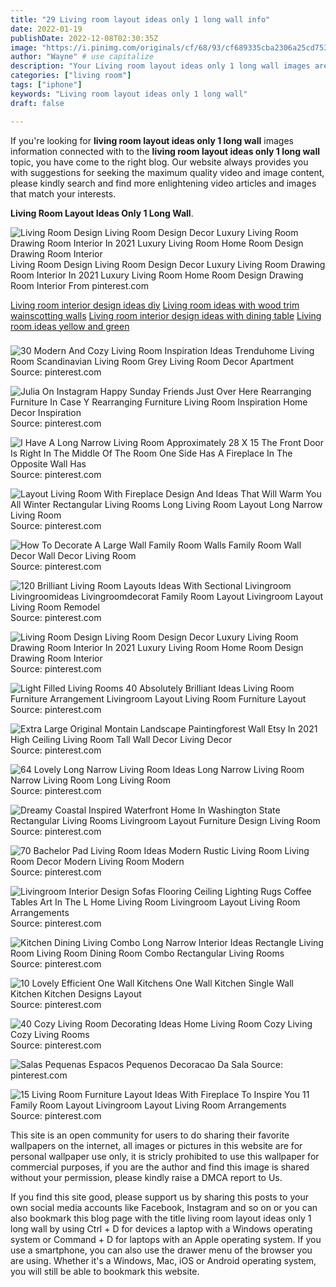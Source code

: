 ```yaml
---
title: "29 Living room layout ideas only 1 long wall info"
date: 2022-01-19
publishDate: 2022-12-08T02:30:35Z
image: "https://i.pinimg.com/originals/cf/68/93/cf689335cba2306a25cd7535b2ea6586.jpg"
author: "Wayne" # use capitalize
description: "Your Living room layout ideas only 1 long wall images are available in this site. Living room layout ideas only 1 long wall are a topic that is being searched for and liked by netizens today. You can Get the Living room layout ideas only 1 long wall files here. Get all royalty-free photos."
categories: ["living room"]
tags: ["iphone"]
keywords: "Living room layout ideas only 1 long wall"
draft: false

---
```


If you're looking for **living room layout ideas only 1 long wall** images information connected with to the **living room layout ideas only 1 long wall** topic, you have come to the right  blog.  Our website always  provides you with  suggestions  for seeking  the maximum  quality video and image  content, please kindly search and find more enlightening video articles and images  that match your interests.

**Living Room Layout Ideas Only 1 Long Wall**. 

![Living Room Design Living Room Design Decor Luxury Living Room Drawing Room Interior In 2021 Luxury Living Room Home Room Design Drawing Room Interior](https://i.pinimg.com/originals/04/8b/42/048b42f4225c538306075d8188b71bcf.jpg "Living Room Design Living Room Design Decor Luxury Living Room Drawing Room Interior In 2021 Luxury Living Room Home Room Design Drawing Room Interior")
Living Room Design Living Room Design Decor Luxury Living Room Drawing Room Interior In 2021 Luxury Living Room Home Room Design Drawing Room Interior From pinterest.com

[Living room interior design ideas diy](/living-room-interior-design-ideas-diy/)
[Living room ideas with wood trim wainscotting walls](/living-room-ideas-with-wood-trim-wainscotting-walls/)
[Living room interior design ideas with dining table](/living-room-interior-design-ideas-with-dining-table/)
[Living room ideas yellow and green](/living-room-ideas-yellow-and-green/)



### 

 


![30 Modern And Cozy Living Room Inspiration Ideas Trenduhome Living Room Scandinavian Living Room Grey Living Room Decor Apartment](https://i.pinimg.com/736x/ea/ae/45/eaae458cd176f14565c2158f6e71cb72.jpg "30 Modern And Cozy Living Room Inspiration Ideas Trenduhome Living Room Scandinavian Living Room Grey Living Room Decor Apartment")
Source: pinterest.com

 

![Julia On Instagram Happy Sunday Friends Just Over Here Rearranging Furniture In Case Y Rearranging Furniture Living Room Inspiration Home Decor Inspiration](https://i.pinimg.com/originals/bb/5d/08/bb5d08d731866b969e9382b77033d346.jpg "Julia On Instagram Happy Sunday Friends Just Over Here Rearranging Furniture In Case Y Rearranging Furniture Living Room Inspiration Home Decor Inspiration")
Source: pinterest.com

 

![I Have A Long Narrow Living Room Approximately 28 X 15 The Front Door Is Right In The Middle Of The Room One Side Has A Fireplace In The Opposite Wall Has](https://i.pinimg.com/originals/23/e4/8d/23e48d6c3fe82f9c88c58355466d130e.png "I Have A Long Narrow Living Room Approximately 28 X 15 The Front Door Is Right In The Middle Of The Room One Side Has A Fireplace In The Opposite Wall Has")
Source: pinterest.com

 

![Layout Living Room With Fireplace Design And Ideas That Will Warm You All Winter Rectangular Living Rooms Long Living Room Layout Long Narrow Living Room](https://i.pinimg.com/736x/68/12/f7/6812f74c6e8da81c475164a798a106a5--yellow-family-rooms-yellow-living-rooms.jpg "Layout Living Room With Fireplace Design And Ideas That Will Warm You All Winter Rectangular Living Rooms Long Living Room Layout Long Narrow Living Room")
Source: pinterest.com

 

![How To Decorate A Large Wall Family Room Walls Family Room Wall Decor Wall Decor Living Room](https://i.pinimg.com/736x/2c/e1/28/2ce128cd208b54a1e8ef55966f342fc4--how-to-decorate-large-wall-how-to-decorate-a-large-living-room-wall.jpg "How To Decorate A Large Wall Family Room Walls Family Room Wall Decor Wall Decor Living Room")
Source: pinterest.com

 

![120 Brilliant Living Room Layouts Ideas With Sectional Livingroom Livingroomideas Livingroomdecorat Family Room Layout Livingroom Layout Living Room Remodel](https://i.pinimg.com/originals/24/ed/45/24ed45cea95b94980db0618c9888edde.jpg "120 Brilliant Living Room Layouts Ideas With Sectional Livingroom Livingroomideas Livingroomdecorat Family Room Layout Livingroom Layout Living Room Remodel")
Source: pinterest.com

 

![Living Room Design Living Room Design Decor Luxury Living Room Drawing Room Interior In 2021 Luxury Living Room Home Room Design Drawing Room Interior](https://i.pinimg.com/originals/04/8b/42/048b42f4225c538306075d8188b71bcf.jpg "Living Room Design Living Room Design Decor Luxury Living Room Drawing Room Interior In 2021 Luxury Living Room Home Room Design Drawing Room Interior")
Source: pinterest.com

 

![Light Filled Living Rooms 40 Absolutely Brilliant Ideas Living Room Furniture Arrangement Livingroom Layout Living Room Furniture Layout](https://i.pinimg.com/736x/6b/ea/20/6bea206843321f9c97e5325a6fc6fc7b--living-room-layouts-big-living-room-ideas-layout.jpg "Light Filled Living Rooms 40 Absolutely Brilliant Ideas Living Room Furniture Arrangement Livingroom Layout Living Room Furniture Layout")
Source: pinterest.com

 

![Extra Large Original Montain Landscape Paintingforest Wall Etsy In 2021 High Ceiling Living Room Tall Wall Decor Living Decor](https://i.pinimg.com/originals/25/db/ca/25dbca5f7990ad9b2bff8830d6a8047e.jpg "Extra Large Original Montain Landscape Paintingforest Wall Etsy In 2021 High Ceiling Living Room Tall Wall Decor Living Decor")
Source: pinterest.com

 

![64 Lovely Long Narrow Living Room Ideas Long Narrow Living Room Narrow Living Room Long Living Room](https://i.pinimg.com/originals/8f/7a/13/8f7a133131b8adb40d4af8f6a28b3635.jpg "64 Lovely Long Narrow Living Room Ideas Long Narrow Living Room Narrow Living Room Long Living Room")
Source: pinterest.com

 

![Dreamy Coastal Inspired Waterfront Home In Washington State Rectangular Living Rooms Livingroom Layout Furniture Design Living Room](https://i.pinimg.com/736x/dc/71/1a/dc711a8b2e95deb281d0424d4d9c30ea--home-living-room-large-living-room-furniture.jpg "Dreamy Coastal Inspired Waterfront Home In Washington State Rectangular Living Rooms Livingroom Layout Furniture Design Living Room")
Source: pinterest.com

 

![70 Bachelor Pad Living Room Ideas Modern Rustic Living Room Living Room Decor Modern Living Room Modern](https://i.pinimg.com/originals/5c/c7/bd/5cc7bd494a90aa7b91d8ca857a98cb48.jpg "70 Bachelor Pad Living Room Ideas Modern Rustic Living Room Living Room Decor Modern Living Room Modern")
Source: pinterest.com

 

![Livingroom Interior Design Sofas Flooring Ceiling Lighting Rugs Coffee Tables Art In The L Home Living Room Livingroom Layout Living Room Arrangements](https://i.pinimg.com/564x/5a/8e/03/5a8e033c2c9d4b2a0ad8b553770cd23a--living-room-layouts-living-room-furniture-layout.jpg "Livingroom Interior Design Sofas Flooring Ceiling Lighting Rugs Coffee Tables Art In The L Home Living Room Livingroom Layout Living Room Arrangements")
Source: pinterest.com

 

![Kitchen Dining Living Combo Long Narrow Interior Ideas Rectangle Living Room Living Room Dining Room Combo Rectangular Living Rooms](https://i.pinimg.com/originals/df/30/ad/df30ad9a4f02ac4894d8af036d50462a.jpg "Kitchen Dining Living Combo Long Narrow Interior Ideas Rectangle Living Room Living Room Dining Room Combo Rectangular Living Rooms")
Source: pinterest.com

 

![10 Lovely Efficient One Wall Kitchens One Wall Kitchen Single Wall Kitchen Kitchen Designs Layout](https://i.pinimg.com/originals/e3/37/52/e3375217807dfd713c8685b74d908be8.jpg "10 Lovely Efficient One Wall Kitchens One Wall Kitchen Single Wall Kitchen Kitchen Designs Layout")
Source: pinterest.com

 

![40 Cozy Living Room Decorating Ideas Home Living Room Cozy Living Cozy Living Rooms](https://i.pinimg.com/736x/7e/e2/dc/7ee2dc322eeb5b557c1594516f6c90ad--brown-couch-brown-leather-couches.jpg "40 Cozy Living Room Decorating Ideas Home Living Room Cozy Living Cozy Living Rooms")
Source: pinterest.com

 

![Salas Pequenas Espacos Pequenos Decoracao Da Sala](https://i.pinimg.com/originals/72/0a/6b/720a6b08074be2fb01e27081e1afe316.jpg "Salas Pequenas Espacos Pequenos Decoracao Da Sala")
Source: pinterest.com

 

![15 Living Room Furniture Layout Ideas With Fireplace To Inspire You 11 Family Room Layout Livingroom Layout Living Room Arrangements](https://i.pinimg.com/originals/cf/68/93/cf689335cba2306a25cd7535b2ea6586.jpg "15 Living Room Furniture Layout Ideas With Fireplace To Inspire You 11 Family Room Layout Livingroom Layout Living Room Arrangements")
Source: pinterest.com

 

This site is an open community for users to do sharing their favorite wallpapers on the internet, all images or pictures in this website are for personal wallpaper use only, it is stricly prohibited to use this wallpaper for commercial purposes, if you are the author and find this image is shared without your permission, please kindly raise a DMCA report to Us.

If you find this site good, please support us by sharing this posts to your own social media accounts like Facebook, Instagram and so on or you can also bookmark this blog page with the title living room layout ideas only 1 long wall by using Ctrl + D for devices a laptop with a Windows operating system or Command + D for laptops with an Apple operating system. If you use a smartphone, you can also use the drawer menu of the browser you are using. Whether it's a Windows, Mac, iOS or Android operating system, you will still be able to bookmark this website.
